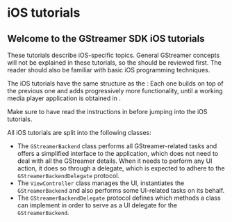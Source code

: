 # iOS tutorials

## Welcome to the GStreamer SDK iOS tutorials

These tutorials describe iOS-specific topics. General GStreamer
concepts will not be explained in these tutorials, so the
[](sdk-basic-tutorials.md) should be reviewed first. The reader should
also be familiar with basic iOS programming techniques.

The iOS tutorials have the same structure as the
[](sdk-android-tutorials.md): Each one builds on top of the previous
one and adds progressively more functionality, until a working media
player application is obtained in
[](sdk-ios-tutorial-a-complete-media-player.md).

Make sure to have read the instructions in
[](sdk-installing-for-ios-development.md) before jumping into the iOS
tutorials.

All iOS tutorials are split into the following classes:

  - The `GStreamerBackend` class performs all GStreamer-related tasks
    and offers a simplified interface to the application, which does not
    need to deal with all the GStreamer details. When it needs to
    perform any UI action, it does so through a delegate, which is
    expected to adhere to the `GStreamerBackendDelegate` protocol.
  - The `ViewController` class manages the UI, instantiates the
    `GStreamerBackend` and also performs some UI-related tasks on its
    behalf.
  - The `GStreamerBackendDelegate` protocol defines which methods a
    class can implement in order to serve as a UI delegate for the
    `GStreamerBackend`.
